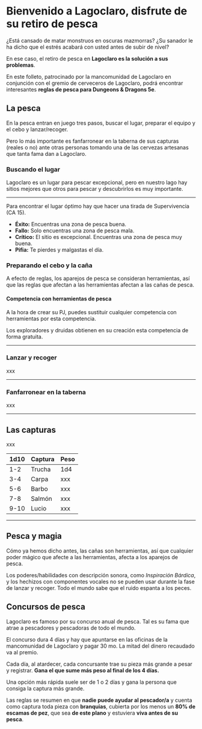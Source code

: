 # Bienvenido a Lagoclaro, disfrute de su retiro de pesca
¿Está cansado de matar monstruos en oscuras mazmorras? ¿Su sanador le ha dicho que el estrés acabará con usted antes de subir de nivel?

En ese caso, el retiro de pesca en **Lagoclaro es la solución a sus problemas**.

En este folleto, patrocinado por la mancomunidad de Lagoclaro en conjunción con el gremio de cerveceros de Lagoclaro, podrá encontrar interesantes **reglas de pesca para Dungeons & Dragons 5e**.

## La pesca

En la pesca entran en juego tres pasos, buscar el lugar, preparar el equipo y el cebo y lanzar/recoger.

Pero lo más importante es fanfarronear en la taberna de sus capturas (reales o no) ante otras personas tomando una de las cervezas artesanas que tanta fama dan a Lagoclaro.

### Buscando el lugar

Lagoclaro es un lugar para pescar excepcional, pero en nuestro lago hay sitios mejores que otros para pescar y descubrirlos es muy importante.

***

Para encontrar el lugar óptimo hay que hacer una tirada de Supervivencia (CA 15).

* **Éxito:** Encuentras una zona de pesca buena.
* **Fallo:** Solo encuentras una zona de pesca mala.
* **Crítico:** El sitio es excepcional. Encuentras una zona de pesca muy buena.
* **Pifia:** Te pierdes y malgastas el día.

### Preparando el cebo y la caña

A efecto de reglas, los aparejos de pesca se consideran herramientas, así que las reglas que afectan a las herramientas afectan a las cañas de pesca.

#### Competencia con herramientas de pesca

A la hora de crear su PJ, puedes sustituir cualquier competencia con herramientas por esta competencia.

Los exploradores y druidas obtienen en su creación esta competencia de forma gratuita.

***

### Lanzar y recoger

xxx

***

### Fanfarronear en la taberna

xxx

***

## Las capturas

xxx

|1d10|Captura|Peso|
|----|-------|----|
|1-2|Trucha|1d4|
|3-4|Carpa|xxx|
|5-6|Barbo|xxx|
|7-8|Salmón|xxx|
|9-10|Lucio|xxx|
***

## Pesca y magia

Cómo ya hemos dicho antes, las cañas son herramientas, así que cualquier poder mágico que afecte a las herramientas, afecta a los aparejos de pesca.

Los poderes/habilidades con descripción sonora, como _Inspiración Bárdica_, y los hechizos con componentes vocales no se pueden usar durante la fase de lanzar y recoger. Todo el mundo sabe que el ruido espanta a los peces.

## Concursos de pesca

Lagoclaro es famoso por su concurso anual de pesca. Tal es su fama que atrae a pescadores y pescadoras de todo el mundo.

El concurso dura 4 días y hay que apuntarse en las oficinas de la mancomunidad de Lagoclaro y pagar 30 mo. La mitad del dinero recaudado va al premio.

Cada día, al atardecer, cada concursante trae su pieza más grande a pesar y registrar. **Gana el que sume más peso al final de los 4 días.**

Una opción más rápida suele ser de 1 o 2 días y gana la persona que consiga la captura más grande.

Las reglas se resumen en que **nadie puede ayudar al pescador/a** y cuenta como captura toda pieza con **branquias**, cubierta por los menos un **80% de escamas de pez**, que sea **de este plano** y estuviera **viva antes de su pesca**.